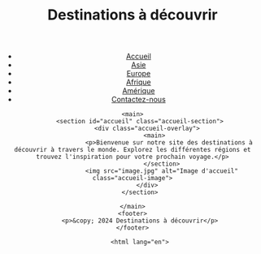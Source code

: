 <!DOCTYPE html>
<html lang="en">
<head>
    <meta charset="UTF-8">
    <meta name="viewport" content="width=device-width, initial-scale=1.0">
    <title>Destinations à découvrir</title>
    <link rel="stylesheet" href="styles.css">
</head>
<body>
    <header>
        <h1>Destinations à découvrir</h1>
    </header>
    <nav>
        <header>
            <nav>
                <ul>
                    <li><a href="#accueil">Accueil</a></li>
                    <li><a href="asie.html">Asie</a></li>
                    <li><a href="europe.html">Europe</a></li>
                    <li><a href="afrique.html">Afrique</a></li>
                    <li><a href="amerique.html">Amérique</a></li>
                    <li><a href="contactez-nous.html">Contactez-nous</a></li>
                </ul>
            </nav>
        
    <main>
        <section id="accueil" class="accueil-section">
            <div class="accueil-overlay">
                <main>
                        <p>Bienvenue sur notre site des destinations à découvrir à travers le monde. Explorez les différentes régions et trouvez l'inspiration pour votre prochain voyage.</p>
                    </section>
                    <img src="image.jpg" alt="Image d'accueil" class="accueil-image">
            </div>
        </section>
       
    </main>
    <footer>
        <p>&copy; 2024 Destinations à découvrir</p>
    </footer>

        <html lang="en">
<head>
    <meta charset="UTF-8">
    <meta name="viewport" content="width=device-width, initial-scale=1.0">
    <title>Asie</title>
    <link rel="stylesheet" href="styles.css">
</head>
        </html>

   
